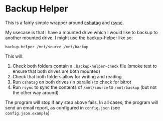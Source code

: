 # Backup Helper

This is a fairly simple wrapper around [cshatag](https://github.com/rfjakob/cshatag) and [rsync](https://rsync.samba.org/).

My usecase is that I have a mounted drive which I would like to backup to another mounted drive. I might use the backup-helper like so:

```shell
backup-helper /mnt/source /mnt/backup
```

This will:
1. Check both folders contain a `.backup-helper-check` file (smoke test to ensure that both drives are both mounted)
1. Check that both folders allow for writing and reading
1. Run `cshatag` on both drives (in parallel) to check for bitrot
1. Run `rsync` to sync the contents of `/mnt/source` to `/mnt/backup` (but not the other way around)

The program will stop if any step above fails. In all cases, the program will send an email report, as configured in `config.json` (see `config.json.example`)